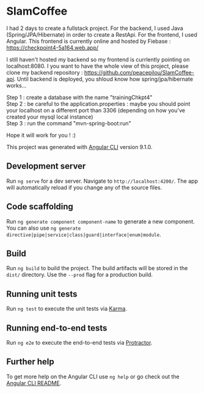 # SlamCoffee

I had 2 days to create a fullstack project. For the backend, I used Java (Spring/JPA/Hibernate) in order to create a RestApi. For the frontend, I used Angular.
This frontend is currently online and hosted by Fiebase : https://checkpoint4-5a164.web.app/

I still haven't hosted my backend so my frontend is currlently pointing on localhost:8080. I you want to have the whole view of this project, please clone my backend repository : https://github.com/peacepilou/SlamCoffee-api. Until backend is deployed, you shloud know how spring/jpa/hibernate works...

Step 1 : create a database with the name "trainingChkpt4" <br>
Step 2 : be careful to the application.properties : maybe you should point your localhost on a different port than 3306 (depending on how you've created your mysql local instance) <br>
Step 3 : run the command "mvn-spring-boot:run"

Hope it will work for you ! :)

This project was generated with [Angular CLI](https://github.com/angular/angular-cli) version 9.1.0.

## Development server

Run `ng serve` for a dev server. Navigate to `http://localhost:4200/`. The app will automatically reload if you change any of the source files.

## Code scaffolding

Run `ng generate component component-name` to generate a new component. You can also use `ng generate directive|pipe|service|class|guard|interface|enum|module`.

## Build

Run `ng build` to build the project. The build artifacts will be stored in the `dist/` directory. Use the `--prod` flag for a production build.

## Running unit tests

Run `ng test` to execute the unit tests via [Karma](https://karma-runner.github.io).

## Running end-to-end tests

Run `ng e2e` to execute the end-to-end tests via [Protractor](http://www.protractortest.org/).

## Further help

To get more help on the Angular CLI use `ng help` or go check out the [Angular CLI README](https://github.com/angular/angular-cli/blob/master/README.md).
